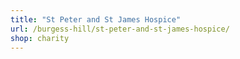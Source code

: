 ```yaml
---
title: "St Peter and St James Hospice"
url: /burgess-hill/st-peter-and-st-james-hospice/
shop: charity
---
```

